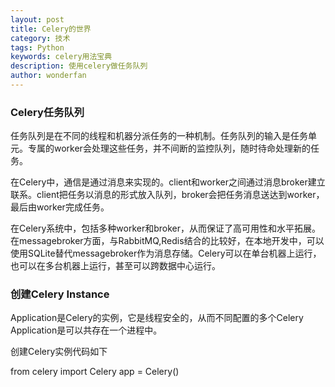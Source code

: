 ```yaml
---
layout: post
title: Celery的世界
category: 技术
tags: Python
keywords: celery用法宝典
description: 使用celery做任务队列
author: wonderfan
---
```


### Celery任务队列

任务队列是在不同的线程和机器分派任务的一种机制。任务队列的输入是任务单元。专属的worker会处理这些任务，并不间断的监控队列，随时待命处理新的任务。

在Celery中，通信是通过消息来实现的。client和worker之间通过消息broker建立联系。client把任务以消息的形式放入队列，broker会把任务消息送达到worker，最后由worker完成任务。

在Celery系统中，包括多种worker和broker，从而保证了高可用性和水平拓展。在messagebroker方面，与RabbitMQ,Redis结合的比较好，在本地开发中，可以使用SQLite替代messagebroker作为消息存储。Celery可以在单台机器上运行，也可以在多台机器上运行，甚至可以跨数据中心运行。

### 创建Celery Instance

Application是Celery的实例，它是线程安全的，从而不同配置的多个Celery Application是可以共存在一个进程中。

创建Celery实例代码如下

   from celery  import Celery
   app = Celery()
